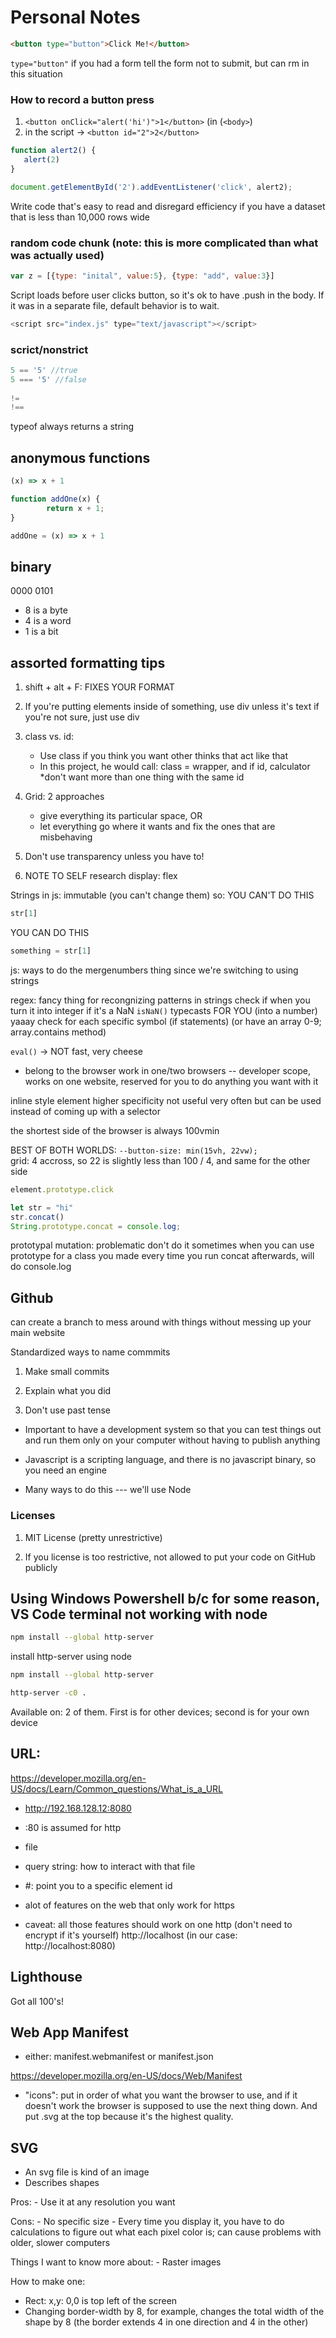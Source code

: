 # Personal Notes  

```html
<button type="button">Click Me!</button>
```            
`type="button"` if you had a form tell the form not to submit, but can rm in this situation
### How to record a button press ###
1. `<button onClick="alert('hi')">1</button>` (in (`<body>`)
2. in the script -> `<button id="2">2</button>`
 ```js   
function alert2() {
    alert(2)
}

document.getElementById('2').addEventListener('click', alert2);
```

        
Write code that's easy to read and disregard efficiency if you have a dataset that is less than 10,000 rows wide

### random code chunk (note: this is more complicated than what was actually used)
```js
var z = [{type: "inital", value:5}, {type: "add", value:3}]            
```

Script loads before user clicks button, so it's ok to have .push in the body. If it was in a separate file, default behavior is to wait.

```js 
<script src="index.js" type="text/javascript"></script>
```

### scrict/nonstrict ###
```js
5 == '5' //true   
5 === '5' //false
    
!=
!==
```
typeof always returns a string

## anonymous functions ##
```js
(x) => x + 1

function addOne(x) {
        return x + 1;
}

addOne = (x) => x + 1
```
## binary ##

0000 0101

- 8 is a byte
- 4 is a word
- 1 is a bit

## assorted formatting tips ##
1. shift + alt + F: FIXES YOUR FORMAT

2. If you're putting elements inside of something, use div
unless it's text
if you're not sure, just use div

3. class vs. id:
    - Use class if you think you want other thinks that act like that
    -  In this project, he would call: class = wrapper, and if id, calculator
*don't want more than one thing with the same id

4. Grid: 2 approaches
    - give everything its particular space, OR
    - let everything go where it wants and fix the ones that are misbehaving
    
5. Don't use transparency unless you have to!

6. NOTE TO SELF research display: flex

Strings in js: immutable (you can't change them) so:
YOU CAN'T DO THIS
```js
str[1]
```
YOU CAN DO THIS
```js
something = str[1]
``` 

js: ways to do the mergenumbers thing since we're switching to using strings

regex: fancy thing for recongnizing patterns in strings
check if when you turn it into integer if it's a NaN
`isNaN()`        typecasts FOR YOU (into a number) yaaay
check for each specific symbol (if statements)
    (or have an array 0-9; array.contains method)

`eval()` -> NOT fast, very cheese

- belong to the browser work in one/two browsers
-- developer scope, works on one website, reserved for you to do anything you want with it

inline style element
            higher specificity
            not useful very often but can be used instead of coming up with a selector

the shortest side of the browser is always 100vmin

BEST OF BOTH WORLDS:
`--button-size: min(15vh, 22vw);`            
            grid: 4 accross, so 22 is slightly less than 100 / 4, and same for the other side

```javascript
element.prototype.click 

let str = "hi"
str.concat()
String.prototype.concat = console.log;
```
prototypal mutation: problematic
don't do it
sometimes when you can use prototype for a class you made
every time you run concat afterwards, will do console.log

## Github  ##
can create a branch to mess around with things without messing up your main website

Standardized ways to name commmits
1. Make small commits

2. Explain what you did

3. Don't use past tense

- Important to have a development system so that you can test things out and run them only on your computer without having to publish anything

- Javascript is a scripting language, and there is no javascript binary, so you need an engine

- Many ways to do this --- we'll use Node

### Licenses ###
1. MIT License (pretty unrestrictive)

2. If you license is too restrictive, not allowed to put your code on GitHub publicly

## Using Windows Powershell b/c for some reason, VS Code terminal not working with node ##
```bash
npm install --global http-server
```

install http-server using node

```bash
npm install --global http-server
```
```bash
http-server -c0 .
```
Available on: 2 of them. First is for other devices; second is for your own device
        
## URL: ##

https://developer.mozilla.org/en-US/docs/Learn/Common_questions/What_is_a_URL


- http://192.168.128.12:8080

- :80 is assumed for http
- file
- query string: how to interact with that file
- #: point you to a specific element id
- alot of features on the web that only work for https
- caveat: all those features should work on one http (don't need to encrypt if it's yourself)
http://localhost (in our case: http://localhost:8080)

## Lighthouse ##

Got all 100's!

## Web App Manifest ##
- either: manifest.webmanifest or manifest.json
    
https://developer.mozilla.org/en-US/docs/Web/Manifest

- "icons": put in order of what you want the browser to use, and if it doesn't work the browser is supposed to use the next thing down. And put .svg at the top because it's the highest quality.

## SVG ##
- An svg file is kind of an image
- Describes shapes

Pros:
    - Use it at any resolution you want

Cons:
    - No specific size
    - Every time you display it, you have to do calculations to figure out what each pixel color is; can cause problems with older, slower computers

Things I want to know more about:
    - Raster images

How to make one:

- Rect: x,y: 0,0 is top left of the screen
- Changing border-width by 8, for example, changes the total width of the shape by 8 (the border extends 4 in one direction and 4 in the other)





